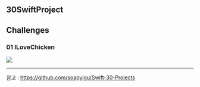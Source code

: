 ## 30SwiftProject



## Challenges

### 01 ILoveChicken

<img src = "image\01.gif">





---

참고 : https://github.com/soapyigu/Swift-30-Projects